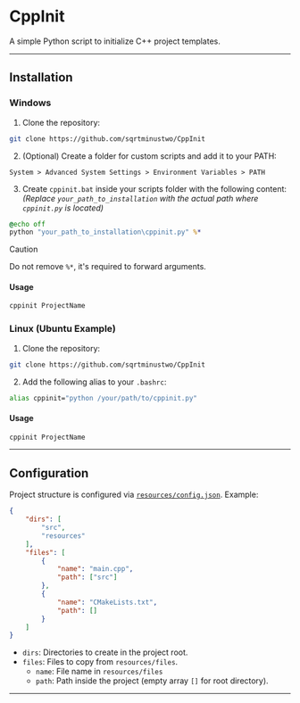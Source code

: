 # CppInit

A simple Python script to initialize C++ project templates.

---

## Installation

### Windows

1. Clone the repository:
```bash
git clone https://github.com/sqrtminustwo/CppInit
```

2. (Optional) Create a folder for custom scripts and add it to your PATH:
```
System > Advanced System Settings > Environment Variables > PATH
```

3. Create `cppinit.bat` inside your scripts folder with the following content:  
*(Replace `your_path_to_installation` with the actual path where `cppinit.py` is located)*

```bat
@echo off
python "your_path_to_installation\cppinit.py" %*
```

> [!CAUTION]
> Do not remove `%*`, it's required to forward arguments.

#### Usage
```bash
cppinit ProjectName
```


### Linux (Ubuntu Example)

1. Clone the repository:
```bash
git clone https://github.com/sqrtminustwo/CppInit
```

2. Add the following alias to your `.bashrc`:
```bash
alias cppinit="python /your/path/to/cppinit.py"
```

#### Usage
```bash
cppinit ProjectName
```

---

## Configuration

Project structure is configured via [`resources/config.json`](resources/config.json). Example:

```json
{
    "dirs": [
        "src",
        "resources"
    ],
    "files": [
        {
            "name": "main.cpp",
            "path": ["src"]
        },
        {
            "name": "CMakeLists.txt",
            "path": []
        }
    ]
}
```

- `dirs`: Directories to create in the project root.
- `files`: Files to copy from `resources/files`.  
  - `name`: File name in `resources/files`
  - `path`: Path inside the project (empty array `[]` for root directory).

---

